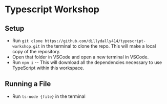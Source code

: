 # Typescript Workshop

## Setup

- Run `git clone https://github.com/dillydally414/typescript-workshop.git` in the terminal to clone the repo. This will make a local copy of the repository.
- Open that folder in VSCode and open a new terminal in VSCode.
- Run `npm i` -- This will download all the dependencies necessary to use TypeScript within this workspace.

## Running a File

- Run `ts-node {file}` in the terminal
